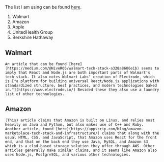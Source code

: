 The list I am using can be found [here](https://www.50pros.com/fortune500).
1. Walmart
2. Amazon
3. Apple
4. UnitedHealth Group
5. Berkshire Hathaway

## Walmart
	An article that can be found [here](https://medium.com/@NiveR05/walmart-tech-stack-a328a8606e1b) seems to imply that React and Node.js are both important parts of Walmart's tech stack. It also notes Walmart Labs' creation of Electrode, which is ["a platform for building universal React/Node.js applications with standardized structure, best practices, and modern technologies baked in."](https://www.electrode.io/) Besided these they also use a laundry list of other technologies.

 ## Amazon
 	(This) article claims that Amazon is built on Linux, and relies most heavily on Java and Python, but also makes use of C++ and Ruby. Another article, found [here](https://appscrip.com/blog/amazon-marketplace-tech-stack-and-infrastructure/) claims that along with the usual HTML, CSS, and JavaScript, that Amazon uses React for the front end, and that on the back end they use Java, MySQL, and Amazon S3, which is a clod-based storage solution they offer through AWS. Other articles generally make similar claims, and it seems like Amazon also uses Node.js, PostgreSQL, and various other technologies.
